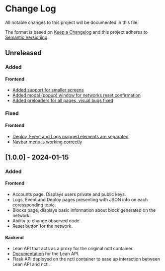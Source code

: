 # Change Log

All notable changes to this project will be documented in this file.

The format is based on [Keep a Changelog](http://keepachangelog.com/)
and this project adheres to [Semantic Versioning](http://semver.org/).

## Unreleased

### Added

#### Frontend

- [Added support for smaller screens](https://github.com/block-bites/fondant-app/pull/91)
- [Added modal (popup) window for networks reset confirmation](https://github.com/block-bites/fondant-app/pull/77)
- [Added preloaders for all pages, visual bugs fixed](https://github.com/block-bites/fondant-app/pull/80)

### Fixed

#### Frontend

- [Deploy, Event and Logs mapped elements are separated](https://github.com/block-bites/fondant-app/pull/78)
- [Navbar menu is working correctly](https://github.com/block-bites/fondant-app/pull/64)

## [1.0.0] - 2024-01-15

### Added

#### Frontend

- Accounts page. Displays users private and public keys.
- Logs, Event and Deploy pages presenting with JSON info on each coressponding topic.
- Blocks page, displays basic information about block generated on the network.
- Ability to change observed node.
- Reset button for the network.

#### Backend

- Lean API that acts as a proxy for the original nctl container.
- [Documentation](https://github.com/block-bites/fondant-app/blob/master/OpenAPI.yml) for the Lean API.
- Flask API deployed on the nctl container to ease up interaction between Lean API and nctl.
